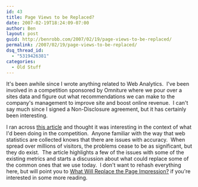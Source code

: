 ```yaml
---
id: 43
title: Page Views to be Replaced?
date: 2007-02-19T18:24:09-07:00
author: Ben
layout: post
guid: http://benrobb.com/2007/02/19/page-views-to-be-replaced/
permalink: /2007/02/19/page-views-to-be-replaced/
dsq_thread_id:
  - "5319426381"
categories:
  - Old Stuff
---
```

It's been awhile since I wrote anything related to Web Analytics.  I've been involved in a competition sponsored by Omniture where we pour over a sites data and figure out what recommendations we can make to the company's management to improve site and boost online revenue.  I can't say much since I signed a Non-Disclosure agreement, but it has certainly been interesting.

I ran across <a href="http://www.e-consultancy.com/news-blog/362687/what-will-replace-the-page-impression.html" title="What Will Replace the Page Impression?">this article</a> and thought it was interesting in the context of what I'd been doing in the competition.  Anyone familiar with the way that web statistics are collected knows that there are issues with accuracy.  When spread over millions of visitors, the problems cease to be as significant, but they do exist.  The article highlights a few of the issues with some of the existing metrics and starts a discussion about what could replace some of the common ones that we use today.  I don't want to rehash everything here, but will point you to <a href="http://www.e-consultancy.com/news-blog/362687/what-will-replace-the-page-impression.html" title="What Will Replace the Page Impression?">What Will Replace the Page Impression?</a> if you're interested in some more reading.